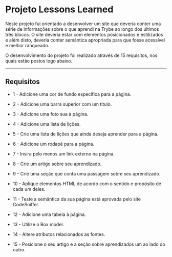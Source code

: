 # Projeto Lessons Learned

Neste projeto fui orientado a desenvolver um site que deveria conter uma série de informações sobre o que aprendi na Trybe ao longo dos últimos três blocos. O site deveria estar com elementos posicionados e estilizados e além disto, deveria conter semântica apropriada para que fosse acessível e melhor ranqueado.

O desenvolvimento do projeto foi realizado através de 15 requisitos, nos quais estão postos logo abaixo.
___

## Requisitos

- 1 - Adicione uma cor de fundo específica para a página.

- 2 - Adicione uma barra superior com um título.

- 3 - Adicione uma foto sua à página.

- 4 - Adicione uma lista de lições.

- 5 - Crie uma lista de lições que ainda deseja aprender para a página.

- 6 - Adicione um rodapé para a página.

- 7 - Insira pelo menos um link externo na página.

- 8 - Crie um artigo sobre seu aprendizado.

- 9 - Crie uma seção que conta uma passagem sobre seu aprendizado.

- 10 - Aplique elementos HTML de acordo com o sentido e propósito de cada um deles.

- 11 - Teste a semântica da sua página está aprovada pelo site CodeSniffer.

- 12 - Adicione uma tabela à página.

- 13 - Utilize o Box model.

- 14 - Altere atributos relacionados as fontes.

- 15 - Posicione o seu artigo e a seção sobre aprendizados um ao lado do outro.
